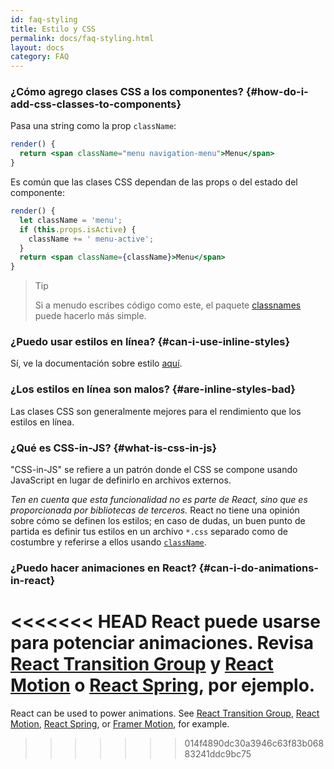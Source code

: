 ```yaml
---
id: faq-styling
title: Estilo y CSS
permalink: docs/faq-styling.html
layout: docs
category: FAQ
---
```


### ¿Cómo agrego clases CSS a los componentes? {#how-do-i-add-css-classes-to-components}

Pasa una string como la prop `className`:

```jsx
render() {
  return <span className="menu navigation-menu">Menu</span>
}
```

Es común que las clases CSS dependan de las props o del estado del componente:

```jsx
render() {
  let className = 'menu';
  if (this.props.isActive) {
    className += ' menu-active';
  }
  return <span className={className}>Menu</span>
}
```

>Tip
>
>Si a menudo escribes código como este, el paquete [classnames](https://www.npmjs.com/package/classnames#usage-with-reactjs) puede hacerlo más simple.

### ¿Puedo usar estilos en línea? {#can-i-use-inline-styles}

Sí, ve la documentación sobre estilo [aquí](/docs/dom-elements.html#style).

### ¿Los estilos en línea son malos? {#are-inline-styles-bad}

Las clases CSS son generalmente mejores para el rendimiento que los estilos en línea.

### ¿Qué es CSS-in-JS? {#what-is-css-in-js}

"CSS-in-JS" se refiere a un patrón donde el CSS se compone usando JavaScript en lugar de definirlo en archivos externos.

_Ten en cuenta que esta funcionalidad no es parte de React, sino que es proporcionada por bibliotecas de terceros._ React no tiene una opinión sobre cómo se definen los estilos; en caso de dudas, un buen punto de partida es definir tus estilos en un archivo `*.css` separado como de costumbre y referirse a ellos usando [`className`](/docs/dom-elements.html#classname).

### ¿Puedo hacer animaciones en React? {#can-i-do-animations-in-react}

<<<<<<< HEAD
React puede usarse para potenciar animaciones. Revisa [React Transition Group](https://reactcommunity.org/react-transition-group/) y [React Motion](https://github.com/chenglou/react-motion) o [React Spring](https://github.com/react-spring/react-spring), por ejemplo.
=======
React can be used to power animations. See [React Transition Group](https://reactcommunity.org/react-transition-group/), [React Motion](https://github.com/chenglou/react-motion), [React Spring](https://github.com/react-spring/react-spring), or [Framer Motion](https://framer.com/motion), for example.
>>>>>>> 014f4890dc30a3946c63f83b06883241ddc9bc75
